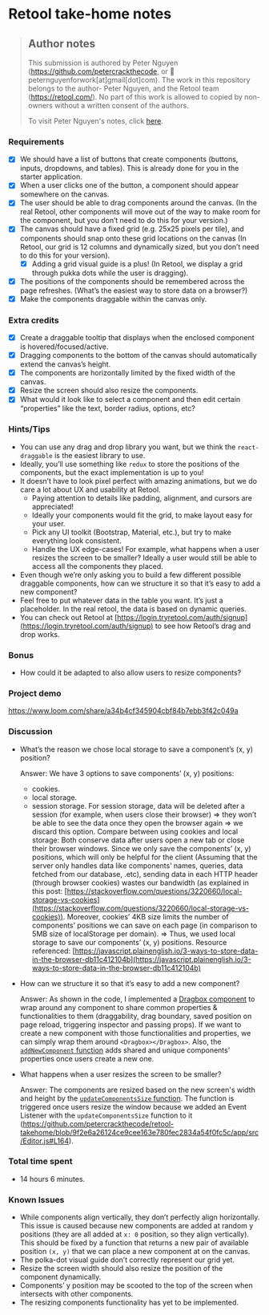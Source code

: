 # Retool take-home notes

> ## Author notes
>
> This submission is authored by Peter Nguyen (https://github.com/petercrackthecode, or 🚀peternguyenforwork[at]gmail[dot]com). The work in this repository belongs to the author- Peter Nguyen, and the Retool team (https://retool.com/). No part of this work is allowed to copied by non-owners without a written consent of the authors.
>
> To visit Peter Nguyen's notes, click [here](#discussion).

### Requirements

- [x] We should have a list of buttons that create components (buttons, inputs, dropdowns, and tables). This is already done for you in the starter application.
- [x] When a user clicks one of the button, a component should appear somewhere on the canvas.
- [x] The user should be able to drag components around the canvas. (In the real Retool, other components will move out of the way to make room for the component, but you don’t need to do this for your version.)
- [x] The canvas should have a fixed grid (e.g. 25x25 pixels per tile), and components should snap onto these grid locations on the canvas (In Retool, our grid is 12 columns and dynamically sized, but you don’t need to do this for your version).
  - [x] Adding a grid visual guide is a plus! (In Retool, we display a grid through pukka dots while the user is dragging).
- [x] The positions of the components should be remembered across the page refreshes. (What’s the easiest way to store data on a browser?)
- [x] Make the components draggable within the canvas only.

### Extra credits

- [x] Create a draggable tooltip that displays when the enclosed component is hovered/focused/active.
- [x] Dragging components to the bottom of the canvas should automatically extend the canvas’s height.
- [x] The components are horizontally limited by the fixed width of the canvas.
- [x] Resize the screen should also resize the components.
- [x] What would it look like to select a component and then edit certain “properties” like the text, border radius, options, etc?

### Hints/Tips

- You can use any drag and drop library you want, but we think the `react-draggable` is the easiest library to use.
- Ideally, you’ll use something like `redux` to store the positions of the components, but the exact implementation is up to you!
- It doesn’t have to look pixel perfect with amazing animations, but we do care a lot about UX and usability at Retool.
  - Paying attention to details like padding, alignment, and cursors are appreciated!
  - Ideally your components would fit the grid, to make layout easy for your user.
  - Pick any UI toolkit (Bootstrap, Material, etc.), but try to make everything look consistent.
  - Handle the UX edge-cases! For example, what happens when a user resizes the screen to be smaller? Ideally a user would still be able to access all the components they placed.
- Even though we’re only asking you to build a few different possible draggable components, how can we structure it so that it’s easy to add a new component?
- Feel free to put whatever data in the table you want. It’s just a placeholder. In the real retool, the data is based on dynamic queries.
- You can check out Retool at [https://login.tryretool.com/auth/signup](https://login.tryretool.com/auth/signup) to see how Retool’s drag and drop works.

### Bonus

- How could it be adapted to also allow users to resize components?

### Project demo

https://www.loom.com/share/a34b4cf345904cbf84b7ebb3f42c049a

### Discussion

- What’s the reason we chose local storage to save a component’s (x, y) position?

  Answer: We have 3 options to save components’ (x, y) positions:

  - cookies.
  - local storage.
  - session storage.
    For session storage, data will be deleted after a session (for example, when users close their browser) ⇒ they won’t be able to see the data once they open the browser again ⇒ we discard this option.
    Compare between using cookies and local storage:
    Both conserve data after users open a new tab or close their browser windows. Since we only save the components’ (x, y) positions, which will only be helpful for the client (Assuming that the server only handles data like components’ names, queries, data fetched from our database, .etc), sending data in each HTTP header (through browser cookies) wastes our bandwidth (as explained in this post: [https://stackoverflow.com/questions/3220660/local-storage-vs-cookies](https://stackoverflow.com/questions/3220660/local-storage-vs-cookies)). Moreover, cookies’ 4KB size limits the number of components’ positions we can save on each page (in comparison to 5MB size of localStorage per domain).
    ⇒ Thus, we used local storage to save our components’ (x, y) positions.
    Resource referenced: [https://javascript.plainenglish.io/3-ways-to-store-data-in-the-browser-db11c412104b](https://javascript.plainenglish.io/3-ways-to-store-data-in-the-browser-db11c412104b)

- How can we structure it so that it’s easy to add a new component?

  Answer: As shown in the code, I implemented a [Dragbox component](https://github.com/petercrackthecode/retool-takehome/blob/9f2e6a26124ce9cee163e780fec2834a54f0fc5c/app/src/components/Dragbox.jsx#L7) to wrap around any component to share common properties & functionalities to them (draggability, drag boundary, saved position on page reload, triggering inspector and passing props). If we want to create a new component with those functionalities and properties, we can simply wrap them around `<Dragbox></Dragbox>`. Also, the [`addNewComponent` function](https://github.com/petercrackthecode/retool-takehome/blob/9f2e6a26124ce9cee163e780fec2834a54f0fc5c/app/src/Editor.js#L198) adds shared and unique components' properties once users create a new one.

- What happens when a user resizes the screen to be smaller?

  Answer: The components are resized based on the new screen's width and height by the [`updateComponentsSize` function](https://github.com/petercrackthecode/retool-takehome/blob/9f2e6a26124ce9cee163e780fec2834a54f0fc5c/app/src/Editor.js#L138). The function is triggered once users resize the window because we added an Event Listener with the `updateComponentsSize` function to it (https://github.com/petercrackthecode/retool-takehome/blob/9f2e6a26124ce9cee163e780fec2834a54f0fc5c/app/src/Editor.js#L164).

### Total time spent

- 14 hours 6 minutes.

### Known Issues

- While components align vertically, they don’t perfectly align horizontally. This issue is caused because new components are added at random y positions (they are all added at `x: 0` position, so they align vertically). This should be fixed by a function that returns a new pair of available position `(x, y)` that we can place a new component at on the canvas.
- The polka-dot visual guide don’t correctly represent our grid yet.
- Resize the screen width should also resize the position of the component dynamically.
- Components’ y position may be scooted to the top of the screen when intersects with other components.
- The resizing components functionality has yet to be implemented.

